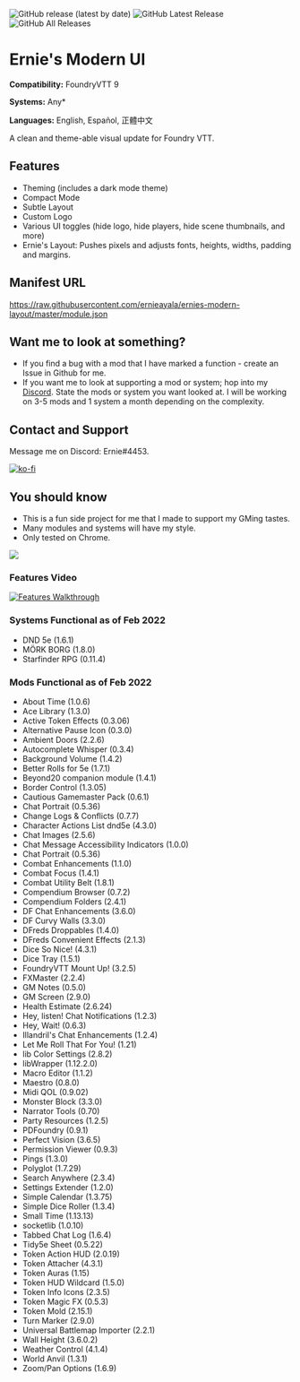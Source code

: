![GitHub release (latest by date)](https://img.shields.io/github/v/release/ernieayala/ernies-modern-layout?style=flat-square)
![GitHub Latest Release](https://img.shields.io/github/downloads/ernieayala/ernies-modern-layout/latest/total?style=flat-square)
![GitHub All Releases](https://img.shields.io/github/downloads/ernieayala/ernies-modern-layout/total?label=total%20downloads&style=flat-square)

# Ernie's Modern UI
**Compatibility:** FoundryVTT 9

**Systems:** Any*

**Languages:** English, Español, 正體中文

A clean and theme-able visual update for Foundry VTT.

## Features
- Theming (includes a dark mode theme)
- Compact Mode
- Subtle Layout
- Custom Logo
- Various UI toggles (hide logo, hide players, hide scene thumbnails, and more)
- Ernie's Layout: Pushes pixels and adjusts fonts, heights, widths, padding and margins.

## Manifest URL
https://raw.githubusercontent.com/ernieayala/ernies-modern-layout/master/module.json

## Want me to look at something?
- If you find a bug with a mod that I have marked a function - create an Issue in Github for me.
- If you want me to look at supporting a mod or system; hop into my [Discord](https://discord.gg/CWhdMWvZyD). State the mods or system you want looked at. I will be working on 3-5 mods and 1 system a month depending on the complexity.

## Contact and Support
Message me on Discord: Ernie#4453.

[![ko-fi](https://ko-fi.com/img/githubbutton_sm.svg)](https://ko-fi.com/T6T24X2VD)

## You should know
- This is a fun side project for me that I made to support my GMing tastes.
- Many modules and systems will have my style.
- Only tested on Chrome.

<img src="https://github.com/ernieayala/ernies-modern-layout/raw/master/images/eml-default.jpg"
     style="max-width: 100%;" />
     
### Features Video
[![Features Walkthrough](https://img.youtube.com/vi/bU7sclPTFQU/0.jpg)](https://www.youtube.com/watch?v=bU7sclPTFQU)

### Systems Functional as of Feb 2022
- DND 5e (1.6.1)
- MÖRK BORG (1.8.0)
- Starfinder RPG (0.11.4)

### Mods Functional as of Feb 2022
- About Time (1.0.6)
- Ace Library (1.3.0)
- Active Token Effects (0.3.06)
- Alternative Pause Icon (0.3.0)
- Ambient Doors (2.2.6)
- Autocomplete Whisper (0.3.4)
- Background Volume (1.4.2)
- Better Rolls for 5e (1.7.1)
- Beyond20 companion module (1.4.1)
- Border Control (1.3.05)
- Cautious Gamemaster Pack (0.6.1)
- Chat Portrait (0.5.36)
- Change Logs & Conflicts (0.7.7)
- Character Actions List dnd5e (4.3.0)
- Chat Images (2.5.6)
- Chat Message Accessibility Indicators (1.0.0)
- Chat Portrait (0.5.36)
- Combat Enhancements (1.1.0)
- Combat Focus (1.4.1)
- Combat Utility Belt (1.8.1)
- Compendium Browser (0.7.2)
- Compendium Folders (2.4.1)
- DF Chat Enhancements (3.6.0)
- DF Curvy Walls (3.3.0)
- DFreds Droppables (1.4.0)
- DFreds Convenient Effects (2.1.3)
- Dice So Nice! (4.3.1)
- Dice Tray (1.5.1)
- FoundryVTT Mount Up! (3.2.5)
- FXMaster (2.2.4)
- GM Notes (0.5.0)
- GM Screen (2.9.0)
- Health Estimate (2.6.24)
- Hey, listen! Chat Notifications (1.2.3)
- Hey, Wait! (0.6.3)
- Illandril's Chat Enhancements (1.2.4)
- Let Me Roll That For You! (1.21)
- lib Color Settings (2.8.2)
- libWrapper (1.12.2.0)
- Macro Editor (1.1.2)
- Maestro (0.8.0)
- Midi QOL (0.9.02)
- Monster Block (3.3.0)
- Narrator Tools (0.70)
- Party Resources (1.2.5)
- PDFoundry (0.9.1)
- Perfect Vision (3.6.5)
- Permission Viewer (0.9.3)
- Pings (1.3.0)
- Polyglot (1.7.29)
- Search Anywhere (2.3.4)
- Settings Extender (1.2.0)
- Simple Calendar (1.3.75)
- Simple Dice Roller (1.3.4)
- Small Time (1.13.13)
- socketlib (1.0.10)
- Tabbed Chat Log (1.6.4)
- Tidy5e Sheet (0.5.22)
- Token Action HUD (2.0.19)
- Token Attacher (4.3.1)
- Token Auras (1.15)
- Token HUD Wildcard (1.5.0)
- Token Info Icons (2.3.5)
- Token Magic FX (0.5.3)
- Token Mold (2.15.1)
- Turn Marker (2.9.0)
- Universal Battlemap Importer (2.2.1)
- Wall Height (3.6.0.2)
- Weather Control (4.1.4)
- World Anvil (1.3.1)
- Zoom/Pan Options (1.6.9)

